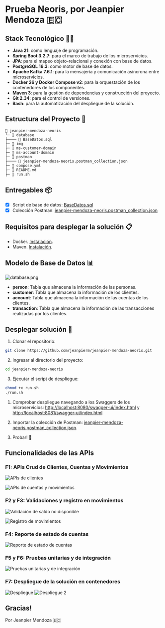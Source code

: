 # Prueba Neoris, por Jeanpier Mendoza 🇪🇨

## Stack Tecnológico 🧑‍💻

- **Java 21**: como lenguaje de programación.
- **Spring Boot 3.2.7**: para el marco de trabajo de los microservicios.
- **JPA**: para el mapeo objeto-relacional y conexión con base de datos.
- **PostgreSQL 16.3**: como motor de base de datos.
- **Apache Kafka 7.6.1**: para la mensajería y comunicación asíncrona entre microservicios.
- **Docker 26 y Docker Compose v2**: para la orquestación de los contenedores de los componentes.
- **Maven 3**: para la gestión de dependencias y construcción del proyecto.
- **Git 2.34**: para el control de versiones.
- **Bash**: para la automatización del despliegue de la solución.

## Estructura del Proyecto 📂

```
📂 jeanpier-mendoza-neoris
└─ 📂 database
├──── 📄 BaseDatos.sql
├─ 📂 img
├─ 📂 ms-customer-domain
├─ 📂 ms-account-domain
├─ 📂 postman
├──── 📄 jeanpier-mendoza-neoris.postman_collection.json
├─ 📄 compose.yml
├─ 📄 README.md
├─ 📑 run.sh
```

## Entregables 📦

- [x] Script de base de datos: [BaseDatos.sql](database/BaseDatos.sql)
- [x] Colección Postman: [jeanpier-mendoza-neoris.postman_collection.json](postman/jeanpier-mendoza-neoris.postman_collection.json)

## Requisitos para desplegar la solución 📋

- Docker. [Instalación](https://docs.docker.com/get-docker/).
- Maven. [Instalación](https://maven.apache.org/install.html).

## Modelo de Base de Datos 📊

![database.png](img/database.png)

- **person**: Tabla que almacena la información de las personas.
- **customer**: Tabla que almacena la información de los clientes.
- **account**: Tabla que almacena la información de las cuentas de los clientes.
- **transaction**: Tabla que almacena la información de las transacciones realizadas por los clientes.

## Desplegar solución 🚀

1. Clonar el repositorio:

```bash
git clone https://github.com/jeanpierm/jeanpier-mendoza-neoris.git
```

2. Ingresar al directorio del proyecto:

```bash
cd jeanpier-mendoza-neoris
```

3. Ejecutar el script de despliegue:

```bash
chmod +x run.sh
./run.sh
```

1. Comprobar despliegue navegando a los Swaggers de los microservicios: <http://localhost:8080/swagger-ui/index.html> y <http://localhost:8081/swagger-ui/index.html>

2. Importar la colección de Postman: [jeanpier-mendoza-neoris.postman_collection.json](postman/jeanpier-mendoza-neoris.postman_collection.json).

3. Probar! 🎉

## Funcionalidades de las APIs

### F1: APIs Crud de Clientes, Cuentas y Movimientos

![APIs de clientes](img/clientes-apis.png)

![APIs de cuentas y movimientos](img/cuentas-apis.png)

### F2 y F3: Validaciones y registro en movimientos

![Validación de saldo no disponible](img/saldo-no-disponible.png)

![Registro de movimientos](img/registro-movimientos.png)

### F4: Reporte de estado de cuentas

![Reporte de estado de cuentas](img/reporte-estado-cuentas.png)

### F5 y F6: Pruebas unitarias y de integración

![Pruebas unitarias y de integración](img/ms-tests.png)

### F7: Despliegue de la solución en contenedores

![Despliegue](img/deploy.png)
![Despliegue 2](img/deploy2.png)

## Gracias!

Por Jeanpier Mendoza 🇪🇨
